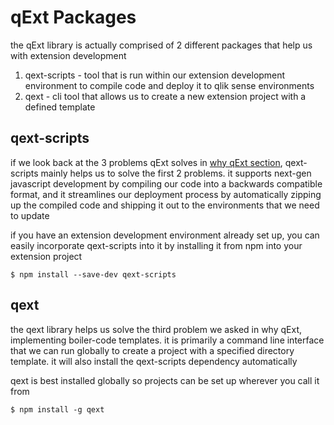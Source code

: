# qExt Packages

the qExt library is actually comprised of 2 different packages that help us with extension development

1. qext-scripts - tool that is run within our extension development environment to compile code and deploy it to qlik sense environments
2. qext - cli tool that allows us to create a new extension project with a defined template

## qext-scripts

if we look back at the 3 problems qExt solves in [why qExt section](../qlik-extensions/why-qext.md), qext-scripts mainly helps us to solve the first 2 problems. it supports next-gen javascript development by compiling our code into a backwards compatible format, and it streamlines our deployment process by automatically zipping up the compiled code and shipping it out to the environments that we need to update

if you have an extension development environment already set up, you can easily incorporate qext-scripts into it by installing it from npm into your extension project

```
$ npm install --save-dev qext-scripts
```

## qext

the qext library helps us solve the third problem we asked in why qExt, implementing boiler-code templates. it is primarily a command line interface that we can run globally to create a project with a specified directory template. it will also install the qext-scripts dependency automatically

qext is best installed globally so projects can be set up wherever you call it from

```
$ npm install -g qext
```
